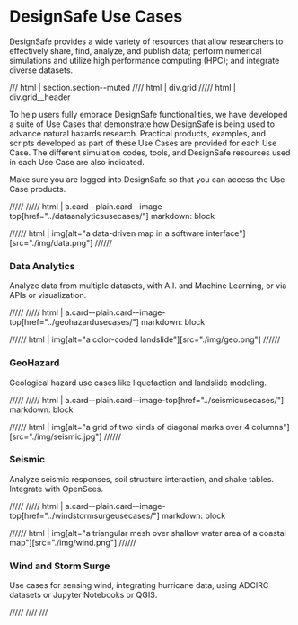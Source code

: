 # DesignSafe Use Cases

DesignSafe provides a wide variety of resources that allow researchers to effectively share, find, analyze, and publish data; perform numerical simulations and utilize high performance computing (HPC); and integrate diverse datasets.

/// html | section.section--muted
//// html | div.grid
///// html | div.grid__header

To help users fully embrace DesignSafe functionalities, we have developed a suite of Use Cases that demonstrate how DesignSafe is being used to advance natural hazards research.  Practical products, examples, and scripts developed as part of these Use Cases are provided for each Use Case.  The different simulation codes, tools, and DesignSafe resources used in each Use Case are also indicated.

Make sure you are logged into DesignSafe so that you can access the Use-Case products.

/////
///// html | a.card--plain.card--image-top[href="../dataanalyticsusecases/"]
     markdown: block

////// html | img[alt="a data-driven map in a software interface"][src="./img/data.png"]
//////

<h3>Data Analytics</h3>

Analyze data from multiple datasets, with A.I. and Machine Learning, or via APIs or visualization.

/////
///// html | a.card--plain.card--image-top[href="../geohazardusecases/"]
     markdown: block

////// html | img[alt="a color-coded landslide"][src="./img/geo.png"]
//////

<h3>GeoHazard</h3>

Geological hazard use cases like liquefaction and landslide modeling.

/////
///// html | a.card--plain.card--image-top[href="../seismicusecases/"]
     markdown: block

////// html | img[alt="a grid of two kinds of diagonal marks over 4 columns"][src="./img/seismic.jpg"]
//////

<h3>Seismic</h3>

Analyze seismic responses, soil structure interaction, and shake tables. Integrate with OpenSees.

/////
///// html | a.card--plain.card--image-top[href="../windstormsurgeusecases/"]
     markdown: block

////// html | img[alt="a triangular mesh over shallow water area of a coastal map"][src="./img/wind.png"]
//////

<h3>Wind and Storm Surge</h3>

Use cases for sensing wind, integrating hurricane data, using ADCIRC datasets or Jupyter Notebooks or QGIS.

/////
////
///
